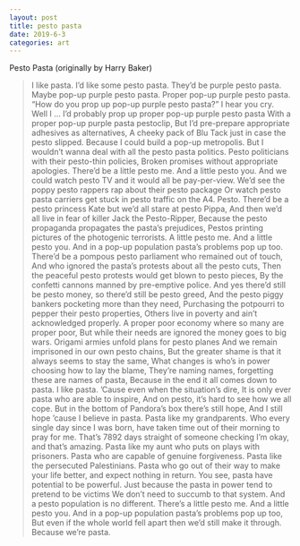 ```yaml
---
layout: post
title: pesto pasta
date: 2019-6-3
categories: art
---
```


Pesto Pasta
(originally by Harry Baker)

> I like pasta.
> I’d like some pesto pasta.
> They’d be purple pesto pasta. Maybe pop-up purple pesto pasta.
> Proper pop-up purple pesto pasta.
> “How do you prop up pop-up purple pesto pasta?”
> I hear you cry. Well I …
> I’d probably prop up proper pop-up purple pesto pasta
> With a proper pop-up purple pasta pestoclip,
> But I’d pre-prepare appropriate adhesives as alternatives,
> A cheeky pack of Blu Tack just in case the pesto slipped.
> Because I could build a pop-up metropolis.
> But I wouldn’t wanna deal with all the pesto pasta politics.
> Pesto politicians with their pesto-thin policies,
> Broken promises without appropriate apologies.
> There’d be a little pesto me. And a little pesto you.
> And we could watch pesto TV and it would all be pay-per-view.
> We’d see the poppy pesto rappers rap about their pesto package
> Or watch pesto pasta carriers get stuck in pesto traffic on the A4. Pesto.
> There’d be a pesto princess Kate but we’d all stare at pesto Pippa,
> And then we’d all live in fear of killer Jack the Pesto-Ripper,
> Because the pesto propaganda propagates the pasta’s prejudices,
> Pestos printing pictures of the photogenic terrorists.
> A little pesto me. And a little pesto you.
> And in a pop-up population pasta’s problems pop up too.
> There’d be a pompous pesto parliament who remained out of touch,
> And who ignored the pasta’s protests about all the pesto cuts,
> Then the peaceful pesto protests would get blown to pesto pieces,
> By the confetti cannons manned by pre-emptive police.
> And yes there’d still be pesto money, so there’d still be pesto greed,
> And the pesto piggy bankers pocketing more than they need,
> Purchasing the potpourri to pepper their pesto properties,
> Others live in poverty and ain’t acknowledged properly.
> A proper poor economy where so many are proper poor,
> But while their needs are ignored the money goes to big wars.
> Origami armies unfold plans for pesto planes
> And we remain imprisoned in our own pesto chains,
> But the greater shame is that it always seems to stay the same,
> What changes is who’s in power choosing how to lay the blame,
> They’re naming names, forgetting these are names of pasta,
> Because in the end it all comes down to pasta.
> I like pasta.
> ’Cause even when the situation’s dire,
> It is only ever pasta who are able to inspire,
> And on pesto, it’s hard to see how we all cope.
> But in the bottom of Pandora’s box there’s still hope,
> And I still hope ’cause I believe in pasta.
> Pasta like my grandparents.
> Who every single day since I was born, have taken time out of their morning to pray for me.
> That’s 7892 days straight of someone checking I’m okay, and that’s amazing.
> Pasta like my aunt who puts on plays with prisoners.
> Pasta who are capable of genuine forgiveness.
> Pasta like the persecuted Palestinians.
> Pasta who go out of their way to make your life better, and expect nothing in return.
> You see, pasta have potential to be powerful.
> Just because the pasta in power tend to pretend to be victims
> We don’t need to succumb to that system.
> And a pesto population is no different.
> There’s a little pesto me. And a little pesto you.
> And in a pop-up population pasta’s problems pop up too,
> But even if the whole world fell apart then we’d still make it through.
> Because we’re pasta.
